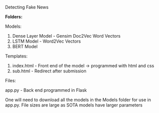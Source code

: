 Detecting Fake News

<b> Folders: </b>

Models:

1. Dense Layer Model - Gensim Doc2Vec Word Vectors
2. LSTM Model - Word2Vec Vectors
3. BERT Model


Templates:

1. index.html - Front end of the model -> programmed with html and css
2. sub.html - Redirect after submission


Files:

app.py - Back end programmed in Flask

One will need to download all the models in the Models folder for use in app.py. File sizes are large as SOTA models have larger parameters



